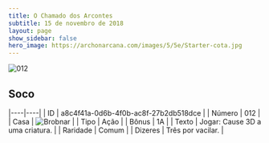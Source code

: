 ```yaml
---
title: O Chamado dos Arcontes
subtitle: 15 de novembro de 2018
layout: page
show_sidebar: false
hero_image: https://archonarcana.com/images/5/5e/Starter-cota.jpg
---
```


![012](https://cdn.keyforgegame.com/media/card_front/pt/341_012_8QF6VM4C23R9_pt.png)

## Soco

|----|----|
| ID | a8c4f41a-0d6b-4f0b-ac8f-27b2db518dce |
| Número | 012 |
| Casa | ![Brobnar](https://archonarcana.com/images/thumb/e/e0/Brobnar.png/22px-Brobnar.png "Brobnar") |
| Tipo | Ação |
| Bônus | 1A |
| Texto | Jogar: Cause 3D a uma criatura. |
| Raridade | Comum |
| Dizeres | Três por vacilar. |
